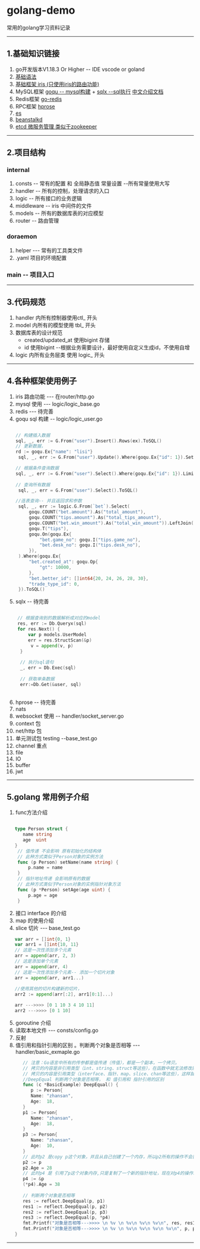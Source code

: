 # golang-demo
常用的golang学习资料记录

------
## 1.基础知识链接
1. go开发版本V1.18.3 Or Higher -- IDE vscode or goland
2. [基础语法](https://www.runoob.com/go/go-tutorial.html)
3. [基础框架 iris (只使用iris的路由功能)](https://www.topgoer.com/Iris/%E8%B7%AF%E7%94%B1)
4. MySQL框架 [goqu -- mysql构建](http://doug-martin.github.io/goqu/docs/expressions.html) + [sqlx --sql执行](https://jmoiron.github.io/sqlx/) [中文介绍文档](https://www.tizi365.com/archives/100.html) 
5. Redis框架 [go-redis](https://github.com/go-redis/redis)
6. RPC框架 [hprose](https://github.com/hprose/hprose-golang/wiki)
7. [es](https://github.com/elastic/go-elasticsearch)
8. [beanstalkd](https://github.com/beanstalkd/go-beanstalk)
9. [etcd 微服务管理 类似于zookeeper](https://etcd.io/docs/v3.6/dev-internal/modules/)

------

## 2.项目结构
### internal
1. consts -- 常有的配置 和 全局静态值 常量设置 --所有常量使用大写
2. handler -- 所有的控制，处理请求的入口
3. logic -- 所有接口的业务逻辑
4. middleware -- iris 中间件的文件
5. models -- 所有的数据库表的对应模型
6. router -- 路由管理


### doraemon
1. helper --- 常有的工具类文件
2. .yaml 项目的环境配置

### main -- 项目入口

------
## 3.代码规范
1. handler 内所有控制器使用ctl_ 开头
2. model 内所有的模型使用 tbl_ 开头
3. 数据库表的设计规范
   * created/updated_at 使用bigint 存储
   * id 使用bigint --根据业务需要设计，最好使用自定义生成id，不使用自增
4. logic 内所有业务层类 使用 logic_ 开头

------
## 4.各种框架使用例子
1. iris 路由功能 --- 在router/http.go
2. mysql 使用 --- logic/logic_base.go
3. redis --- 待完善
4. goqu sql 构建 -- logic/logic_user.go
   ```Go
   
   // 构建插入数据	
   sql, _, err := G.From("user").Insert().Rows(ex).ToSQL()
   // 更新数据，
   rd := goqu.Ex{"name": "lisi"}
    sql, _, err := G.From("user").Update().Where(goqu.Ex{"id": 1}).Set(rd).ToSQL()
   
   // 根据条件查询数据
   sql, _, err := G.From("user").Select().Where(goqu.Ex{"id": 1}).Limit(10).Offset(1).ToSQL()
	
   // 查询所有数据
    sql, _, err = G.From("user").Select().ToSQL()

   //连表查询-- 并且返回求和参数
   	sql, _, err := logic.G.From(`bet`).Select(
		goqu.COUNT("bet.amount").As("total_amount"),
		goqu.COUNT("tips.amount").As("total_tips_amount"),
		goqu.COUNT("bet.win_amount").As("total_win_amount")).LeftJoin(
		goqu.T("tips"),
		goqu.On(goqu.Ex{
			"bet.game_no": goqu.I("tips.game_no"),
			"bet.desk_no": goqu.I("tips.desk_no"),
		}),
	).Where(goqu.Ex{
		"bet.created_at": goqu.Op{
			"gt": 10000,
		},
		"bet.better_id": []int64{20, 24, 26, 28, 30},
		"trade_type_id": 0,
	}).ToSQL()
   ```
5. sqlx -- 待完善
```Go

    // 根据查询到的数据解析成对应的model
	res, err := Db.Queryx(sql)
    for res.Next() {
        var p models.UserModel
        err = res.StructScan(&p)
         v = append(v, p)
     }
	 
	 // 执行sql语句 
	 _, err = Db.Exec(sql)
	 
	 // 获取单条数据 
	 err:=Db.Get(&user, sql)
    

```
6. hprose -- 待完善
7. nats
8. websocket 使用 -- handler/socket_server.go
9. context 包
10. net/http 包
11. 单元测试包 testing --base_test.go
12. channel 重点
13. file
14. IO
15. buffer
16. jwt

------

## 5.golang 常用例子介绍
1. func方法介绍

```Go

   type Person struct {
      name string
      age  uint
   }
    // 值传递 不会影响 原有初始化的结构体
    // 此种方式类似于Person对象的实例方法
    func (p Person) setName(name string) { 
        p.name = name
    }
    // 指针地址传递 会影响原有的数据
    // 此种方式类似于Person对象的实例指针对象方法
    func (p *Person) setAge(age uint) {
        p.age = age
    }
```

2. 接口 interface 的介绍
3. map 的使用介绍
4. slice 切片 --- base_test.go
```go
   var arr = []int{0, 1}
   var arr1 = []int{10, 11}
   // 这是一次性添加多个元素
   arr = append(arr, 2, 3)
   // 这是添加单个元素
   arr = append(arr, 4)
   // 这是一次性添加多个元素-- 添加一个切片对象
   arr = append(arr, arr1...)
   
   //使用其他的切片构建新的切片，
   arr2 := append(arr[:2], arr1[0:1]...)

   arr --->>>> [0 1 10 3 4 10 11]
   arr2 --->>>> [0 1 10]

```
5. goroutine 介绍
6. 读取本地文件 --- consts/config.go
7. 反射
8. 值引用和指针引用的区别 。判断两个对象是否相等 ---handler/basic_exmaple.go
```Go
      // 注意：Go语言中所有的传参都是值传递（传值），都是一个副本，一个拷贝。
      // 拷贝的内容是非引用类型（int、string、struct等这些），在函数中就无法修改原内容数据；
      // 拷贝的内容是引用类型（interface、指针、map、slice、chan等这些），这样就可以修改原内容数据。
      //DeepEqual 判断两个对象是否相等， 和 值引用和 指针引用的区别
      func (c *BasicExample) DeepEqual() {
         p := Person{
         Name: "zhansan",
         Age:  18,
      }
      p1 := Person{
         Name: "zhansan",
         Age:  18,
      }
      p3 := Person{
         Name: "zhansan",
         Age:  10,
      }
      // 此时p2 是copy p这个对象，并且从自己创建了一个内存，所以p2所有的操作不会影响到p
      p2 := p
      p2.Age = 28
      // 此时p4 是 引用了p这个对象内存,只是复制了一个新的指针地址，现在对p4的操作就是相对在p上操作一样。
      p4 := &p
      (*p4).Age = 38
      
      // 判断两个对象是否相等
      res := reflect.DeepEqual(p, p1)
      res1 := reflect.DeepEqual(p, p2)
      res2 := reflect.DeepEqual(p, p3)
      res3 := reflect.DeepEqual(p, *p4)
      fmt.Printf("对象是否相等--->>>> \n %v \n %v\n %v\n %v\n", res, res1, res2, res3)
      fmt.Printf("对象是否相等--->>>> \n %v \n %v\n %v\n %v\n %v\n", p, p1, p2, p3, *p4)
   } 
```




------
